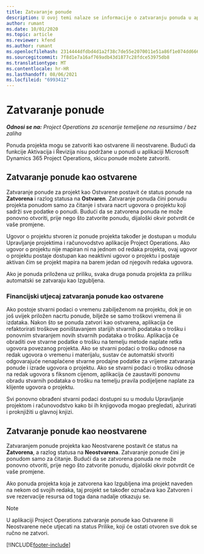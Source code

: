```yaml
---
title: Zatvaranje ponude
description: U ovoj temi nalaze se informacije o zatvaranju ponuda u aplikaciji Project Operations.
author: rumant
ms.date: 10/01/2020
ms.topic: article
ms.reviewer: kfend
ms.author: rumant
ms.openlocfilehash: 2314444dfdbd4d1a2f38c7de55e2070011e51a86f1e074dd6667d54393c641fe
ms.sourcegitcommit: 7f8d1e7a16af769adb43d1877c28fdce53975db8
ms.translationtype: MT
ms.contentlocale: hr-HR
ms.lasthandoff: 08/06/2021
ms.locfileid: "6993412"
---
```

# <a name="close-a-quote"></a>Zatvaranje ponude

_**Odnosi se na:** Project Operations za scenarije temeljene na resursima / bez zaliha_

Ponuda projekta mogu se zatvoriti kao ostvarene ili neostvarene. Budući da funkcije Aktivacija i Revizija nisu podržane u ponudi u aplikaciji Microsoft Dynamics 365 Project Operations, skicu ponude možete zatvoriti.

## <a name="close-a-quote-as-won"></a>Zatvaranje ponude kao ostvarene

Zatvaranje ponude za projekt kao Ostvarene postavit će status ponude na **Zatvorena** i razlog statusa na **Ostvaren**. Zatvaranje ponuda čini ponudu projekta ponudom samo za čitanje i stvara nacrt ugovora o projektu koji sadrži sve podatke o ponudi. Budući da se zatvorena ponuda ne može ponovno otvoriti, prije nego što zatvorite ponudu, dijaloški okvir potvrdit će vaše promjene.

Ugovor o projektu stvoren iz ponude projekta također je dostupan u modulu Upravljanje projektima i računovodstvo aplikacije Project Operations. Ako ugovor o projektu nije mapiran ni na jednom od redaka projekta, ovaj ugovor o projektu postaje dostupan kao neaktivni ugovor o projektu i postaje aktivan čim se projekt mapira na barem jedan od njegovih redaka ugovora.

Ako je ponuda priložena uz priliku, svaka druga ponuda projekta za priliku automatski se zatvaraju kao Izgubljena.

### <a name="financial-impact-of-closing-a-quote-as-won"></a>Financijski utjecaj zatvaranja ponude kao ostvarene

Ako postoje stvarni podaci o vremenu zabilježenom na projektu, dok je on još uvijek priložen nacrtu ponude, bilježe se samo troškovi vremena ili izdataka. Nakon što se ponuda zatvori kao ostvarena, aplikacija će refaktorirati troškove poništavanjem starijih stvarnih podataka o trošku i ponovnim stvaranjem novih stvarnih podataka o trošku. Aplikacija će obraditi ove stvarne podatke o trošku na temelju metode naplate retka ugovora povezanog projekta. Ako se stvarni podaci o trošku odnose na redak ugovora o vremenu i materijalu, sustav će automatski stvoriti odgovarajuće nenaplaćene stvarne prodajne podatke za vrijeme zatvaranja ponude i izrade ugovora o projektu. Ako se stvarni podaci o trošku odnose na redak ugovora s fiksnom cijenom, aplikacija će zaustaviti ponovnu obradu stvarnih podataka o trošku na temelju pravila podijeljene naplate za klijente ugovora o projektu.

Svi ponovno obrađeni stvarni podaci dostupni su u modulu Upravljanje projektom i računovodstvo kako bi ih knjigovođa mogao pregledati, ažurirati i proknjižiti u glavnoj knjizi. 

## <a name="close-a-quote-as-lost"></a>Zatvaranje ponude kao neostvarene

Zatvaranjem ponude projekta kao Neostvarene postavit će status na **Zatvorena**, a razlog statusa na **Neostvarena**. Zatvaranje ponude čini je ponudom samo za čitanje. Budući da se zatvorena ponuda ne može ponovno otvoriti, prije nego što zatvorite ponudu, dijaloški okvir potvrdit će vaše promjene.

Ako ponuda projekta koja je zatvorena kao Izgubljena ima projekt naveden na nekom od svojih redaka, taj projekt se također označava kao Zatvoren i sve rezervacije resursa od toga dana nadalje otkazuju se.

> [!NOTE]
> U aplikaciji Project Operations zatvaranje ponude kao Ostvarene ili Neostvarene neće utjecati na status Prilike, koji će ostati otvoren sve dok se ručno ne zatvori.


[!INCLUDE[footer-include](../includes/footer-banner.md)]